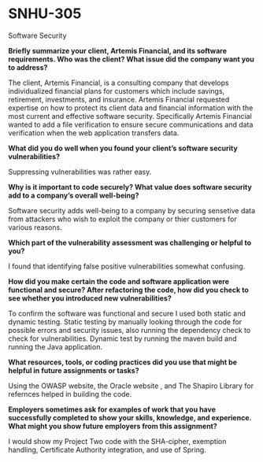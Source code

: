 # SNHU-305
Software Security

**Briefly summarize your client, Artemis Financial, and its software requirements. Who was the client? What issue did the company want you to address?**

The client, Artemis Financial, is a consulting company that develops individualized financial plans for customers which include savings, retirement, investments, and insurance.
Artemis Financial requested expertise on how to protect its client data and financial information with the most current and effective software security. Specifically Artemis Financial wanted to add a file verification to ensure secure communications and data verification when the web application transfers data.

**What did you do well when you found your client’s software security vulnerabilities?**

Suppressing vulnerabilities was rather easy.

**Why is it important to code securely? What value does software security add to a company’s overall well-being?**

Software security adds well-being to a company by securing sensetive data from attackers who wish to exploit the company or thier customers for various reasons. 

**Which part of the vulnerability assessment was challenging or helpful to you?**

I found that identifying false positive vulnerabilities somewhat confusing.


**How did you make certain the code and software application were functional and secure? After refactoring the code, how did you check to see whether you introduced new vulnerabilities?**

To confirm the software was functional and secure I used both static and dynamic testing. Static testing by manually looking through the code for possible errors and security issues, also running the dependency check to check for vulnerabilities. Dynamic test by running the maven build and running the Java application. 

**What resources, tools, or coding practices did you use that might be helpful in future assignments or tasks?**

Using the OWASP website, the Oracle website , and The Shapiro Library for refernces helped in building the code.

**Employers sometimes ask for examples of work that you have successfully completed to show your skills, knowledge, and experience. What might you show future employers from this assignment?**

I would show my Project Two code with the SHA-cipher, exemption handling, Certificate Authority integration, and use of Spring.
